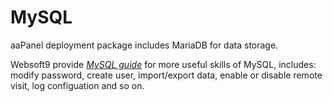 # MySQL

aaPanel deployment package includes MariaDB for data storage.

Websoft9 provide *[MySQL guide](https://support.websoft9.com/docs/mysql/)* for more useful skills of MySQL, includes: modify password, create user, import/export data, enable or disable remote visit, log configuation and so on.